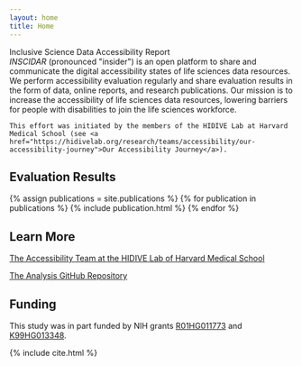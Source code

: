 ```yaml
---
layout: home
title: Home
---
```


<div class='title-panel'>
<div class='title'>
    Inclusive Science Data Accessibility Report
</div>
<div class='subtitle'>
    <dfn>INSCIDAR</dfn> (pronounced "insider") is an open platform to share and communicate the digital accessibility states of life sciences data resources. We perform accessibility evaluation regularly and share evaluation results in the form of data, online reports, and research publications. Our mission is to increase the accessibility of life sciences data resources, lowering barriers for people with disabilities to join the life sciences workforce.

    This effort was initiated by the members of the HIDIVE Lab at Harvard Medical School (see <a href="https://hidivelab.org/research/teams/accessibility/our-accessibility-journey">Our Accessibility Journey</a>).
</div>
</div>

## Evaluation Results 

{% assign publications = site.publications %}
{% for publication in publications %}
{% include publication.html %}
{% endfor %}

## Learn More

<a href="https://hidivelab.org/research/teams/accessibility/">The Accessibility Team at the HIDIVE Lab of Harvard Medical School</a>


<a href="https://github.com/hms-dbmi/life-sciences-a11y-evaluation">The Analysis GitHub Repository</a>

## Funding

This study was in part funded by NIH grants <a href="https://reporter.nih.gov/project-details/10452031">R01HG011773</a> and <a href="https://reporter.nih.gov/project-details/10984200">K99HG013348</a>.

{% include cite.html %}
